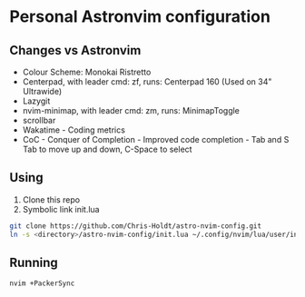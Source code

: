 # Personal Astronvim configuration

## Changes vs Astronvim
- Colour Scheme: Monokai Ristretto
- Centerpad, with leader cmd: <leader>zf, runs: Centerpad 160 (Used on 34" Ultrawide) 
- Lazygit
- nvim-minimap, with leader cmd: <leader>zm, runs: MinimapToggle
- scrollbar
- Wakatime - Coding metrics
- CoC - Conquer of Completion - Improved code completion - Tab and S Tab to move up and down, C-Space to select

## Using
1. Clone this repo
2. Symbolic link init.lua

```bash
git clone https://github.com/Chris-Holdt/astro-nvim-config.git
ln -s <directory>/astro-nvim-config/init.lua ~/.config/nvim/lua/user/init.lua
```

## Running
```bash
nvim +PackerSync
```
